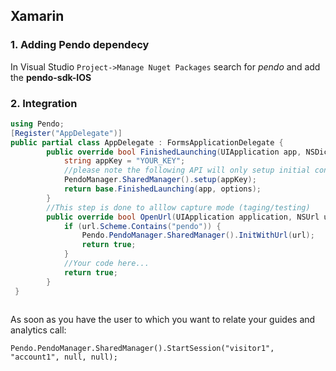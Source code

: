 
## Xamarin
### 1. Adding Pendo dependecy 
In Visual Studio `Project->Manage Nuget Packages` search for _pendo_ and add the **pendo-sdk-IOS**

### 2. Integration
```csharp
using Pendo;
[Register("AppDelegate")]
public partial class AppDelegate : FormsApplicationDelegate {
        public override bool FinishedLaunching(UIApplication app, NSDictionary options) {
            string appKey = "YOUR_KEY";
            //please note the following API will only setup initial configuartion, to start collect analytics use start session
            PendoManager.SharedManager().setup(appKey);
            return base.FinishedLaunching(app, options);
        }
        //This step is done to alllow capture mode (taging/testing)
        public override bool OpenUrl(UIApplication application, NSUrl url, string sourceApplication, NSObject annotation) {
            if (url.Scheme.Contains("pendo")) {
                Pendo.PendoManager.SharedManager().InitWithUrl(url);
                return true;
            }
            //Your code here...
            return true;
        }
 }
 
```
As soon as you have the user to which you want to relate your guides and analytics call:
```
Pendo.PendoManager.SharedManager().StartSession("visitor1", "account1", null, null);
```
